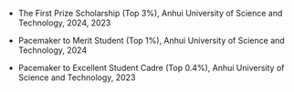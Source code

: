 - The First Prize Scholarship (Top 3%), Anhui University of Science and Technology, 2024, 2023

- Pacemaker to Merit Student (Top 1%), Anhui University of Science and Technology, 2024

- Pacemaker to Excellent Student Cadre (Top 0.4%), Anhui University of Science and Technology, 2023

